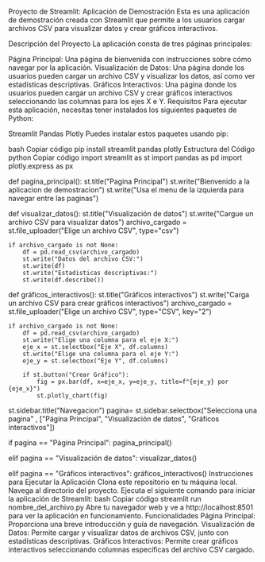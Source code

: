 Proyecto de Streamlit: Aplicación de Demostración
Esta es una aplicación de demostración creada con Streamlit que permite a los usuarios cargar archivos CSV para visualizar datos y crear gráficos interactivos.

Descripción del Proyecto
La aplicación consta de tres páginas principales:

Página Principal: Una página de bienvenida con instrucciones sobre cómo navegar por la aplicación.
Visualización de Datos: Una página donde los usuarios pueden cargar un archivo CSV y visualizar los datos, así como ver estadísticas descriptivas.
Gráficos Interactivos: Una página donde los usuarios pueden cargar un archivo CSV y crear gráficos interactivos seleccionando las columnas para los ejes X e Y.
Requisitos
Para ejecutar esta aplicación, necesitas tener instalados los siguientes paquetes de Python:

Streamlit
Pandas
Plotly
Puedes instalar estos paquetes usando pip:

bash
Copiar código
pip install streamlit pandas plotly
Estructura del Código
python
Copiar código
import streamlit as st
import pandas as pd
import plotly.express as px

def pagina_principal():
    st.title("Pagina Principal")
    st.write("Bienvenido a la aplicacion de demostracion")
    st.write("Usa el menu de la izquierda para navegar entre las paginas")
    
def visualizar_datos():
    st.title("Visualización de datos")
    st.write("Cargue un archivo CSV para visualizar datos")
    archivo_cargado = st.file_uploader("Elige un archivo CSV", type="csv")
    
    if archivo_cargado is not None:
        df = pd.read_csv(archivo_cargado)
        st.write("Datos del archivo CSV:")
        st.write(df)
        st.write("Estadisticas descriptivas:")
        st.write(df.describe())

def gráficos_interactivos():
    st.title("Gráficos interactivos")
    st.write("Carga un archivo CSV para crear gráficos interactivos")
    archivo_cargado = st.file_uploader("Elige un archivo CSV", type="CSV", key="2")
    
    if archivo_cargado is not None:
        df = pd.read_csv(archivo_cargado)
        st.write("Elige una columna para el eje X:")
        eje_x = st.selectbox("Eje X", df.columns)
        st.write("Elige una columna para el eje Y:")
        eje_y = st.selectbox("Eje Y", df.columns)
        
        if st.button("Crear Gráfico"):
            fig = px.bar(df, x=eje_x, y=eje_y, title=f"{eje_y} por {eje_x}")
            st.plotly_chart(fig)
    
st.sidebar.title("Navegacion")
pagina= st.sidebar.selectbox("Selecciona una pagina" , ["Página Principal", "Visualización de datos", "Gráficos interactivos"])

if pagina == "Página Principal":
    pagina_principal()
    
elif pagina == "Visualización de datos":
    visualizar_datos()
    
elif pagina == "Gráficos interactivos":
    gráficos_interactivos()
Instrucciones para Ejecutar la Aplicación
Clona este repositorio en tu máquina local.
Navega al directorio del proyecto.
Ejecuta el siguiente comando para iniciar la aplicación de Streamlit:
bash
Copiar código
streamlit run nombre_del_archivo.py
Abre tu navegador web y ve a http://localhost:8501 para ver la aplicación en funcionamiento.
Funcionalidades
Página Principal: Proporciona una breve introducción y guía de navegación.
Visualización de Datos: Permite cargar y visualizar datos de archivos CSV, junto con estadísticas descriptivas.
Gráficos Interactivos: Permite crear gráficos interactivos seleccionando columnas específicas del archivo CSV cargado.

